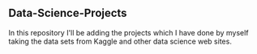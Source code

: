 ## Data-Science-Projects ##                   
In this repository I'll be adding the projects which I have done by myself taking the data sets from Kaggle and other data science web sites.                             
  
